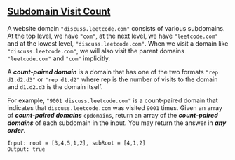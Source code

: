 ## [Subdomain Visit Count](https://leetcode.com/problems/subdomain-visit-count/)
A website domain `"discuss.leetcode.com"` consists of various subdomains. At the top level, we have `"com"`, at the next level, we have `"leetcode.com"` and at the lowest level, `"discuss.leetcode.com"`. When we visit a domain like `"discuss.leetcode.com"`, we will also visit the parent domains `"leetcode.com"` and `"com"` implicitly.

A ***count-paired domain*** is a domain that has one of the two formats `"rep d1.d2.d3"` or `"rep d1.d2"` where rep is the number of visits to the domain and `d1.d2.d3` is the domain itself.

For example, `"9001 discuss.leetcode.com"` is a count-paired domain that indicates that `discuss.leetcode.com` was visited `9001` times.
Given an array of ***count-paired domains*** `cpdomains`, return an array of the ***count-paired domains*** of each subdomain in the input. You may return the answer in ***any order***.



```
Input: root = [3,4,5,1,2], subRoot = [4,1,2]
Output: true
```
